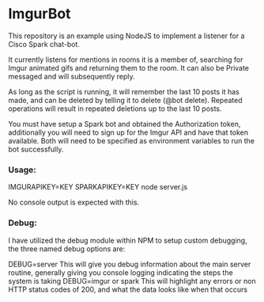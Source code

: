 # ImgurBot
This repository is an example using NodeJS to implement a listener for a Cisco Spark chat-bot.

It currently listens for mentions in rooms it is a member of, searching for Imgur animated gifs and returning them to the room. 
It can also be Private messaged and will subsequently reply.

As long as the script is running, it will remember the last 10 posts it has made, and can be deleted by telling it to delete (@bot delete).  Repeated operations will result in repeated deletions up to the last 10 posts.

You must have setup a Spark bot and obtained the Authorization token, additionally you will need to sign up for the Imgur API and have that token available.  Both will need to be specified as environment variables to run the bot successfully.

### Usage:

IMGURAPIKEY=KEY SPARKAPIKEY=KEY node server.js

No console output is expected with this.

### Debug:

I have utilized the debug module within NPM to setup custom debugging, the three named debug options are:

DEBUG=server
    This will give you debug information about the main server routine, generally giving you console logging indicating the steps the system is taking
DEBUG=imgur or spark
    This will highlight any errors or non HTTP status codes of 200, and what the data looks like when that occurs
